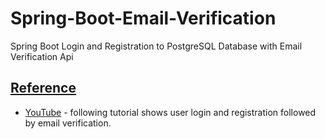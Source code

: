 # Spring-Boot-Email-Verification
Spring Boot Login and Registration to PostgreSQL Database with Email Verification Api

## [Reference](https://youtu.be/QwQuro7ekvc?list=PLQEQNgm2Nabv0c2tj5eYD9GtcCUunRQDK)

- [YouTube](https://youtu.be/QwQuro7ekvc?list=PLQEQNgm2Nabv0c2tj5eYD9GtcCUunRQDK) - following tutorial shows user login and registration followed by email verification. 
